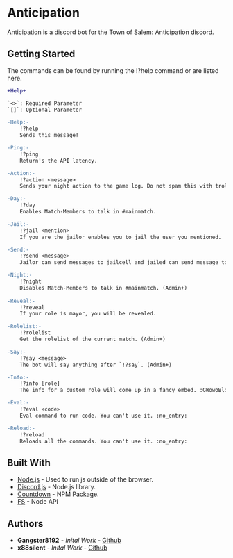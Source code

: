 ﻿# Anticipation

Anticipation is a discord bot for the Town of Salem: Anticipation discord.

## Getting Started

The commands can be found by running the !?help command or are listed here.

```diff
+Help+

`<>`: Required Parameter
`[]`: Optional Parameter

-Help:-
    !?help
    Sends this message!

-Ping:-
    !?ping
    Return's the API latency.

-Action:-
    !?action <message>
    Sends your night action to the game log. Do not spam this with troll commands *or else*.

-Day:-
    !?day
    Enables Match-Members to talk in #mainmatch.

-Jail:-
    !?jail <mention>
    If you are the jailor enables you to jail the user you mentioned.

-Send:-
    !?send <message>
    Jailor can send messages to jailcell and jailed can send message to Jailor. (This command is depracated, being updated.)

-Night:-
    !?night
    Disables Match-Members to talk in #mainmatch. (Admin+)
    
-Reveal:-
    !?reveal
    If your role is mayor, you will be revealed. 

-Rolelist:-
    !?rolelist
    Get the rolelist of the current match. (Admin+)

-Say:-
    !?say <message>
    The bot will say anything after `!?say`. (Admin+)

-Info:-
    !?info [role]
    The info for a custom role will come up in a fancy embed. :GWowoBlobCoffee:

-Eval:-
    !?eval <code>
    Eval command to run code. You can't use it. :no_entry:

-Reload:-
    !?reload
    Reloads all the commands. You can't use it. :no_entry:

``` 

## Built With

* [Node.js](https://nodejs.org/) - Used to run js outside of the browser.
* [Discord.js](https://discord.js.org/#/) - Node.js library.
* [Countdown](https://www.npmjs.com/package/countdown) - NPM Package.
* [FS](https://nodejs.org/api/fs.html) - Node API


## Authors

* **Gangster8192** - *Inital Work* - [Github](https://github.com/Gangster8192)
* **x88silent** - *Inital Work* - [Github](https://github.com/silenti88)
